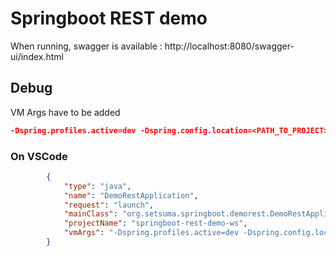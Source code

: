 # Springboot REST demo

When running, swagger is available : http://localhost:8080/swagger-ui/index.html

## Debug

VM Args have to be added 

```json
-Dspring.profiles.active=dev -Dspring.config.location=<PATH_TO_PROJECT>/springboot-rest-demo-config/src/main/resources/springboot-rest-demo.yml
```

### On VSCode

```json
        {
            "type": "java",
            "name": "DemoRestApplication",
            "request": "launch",
            "mainClass": "org.setsuma.springboot.demorest.DemoRestApplication",
            "projectName": "springboot-rest-demo-ws",
            "vmArgs": "-Dspring.profiles.active=dev -Dspring.config.location=<PATH_TO_PROJECT>springboot-rest-demo-config\\src\\main\\resources\\springboot-rest-demo.yml"
        }
```